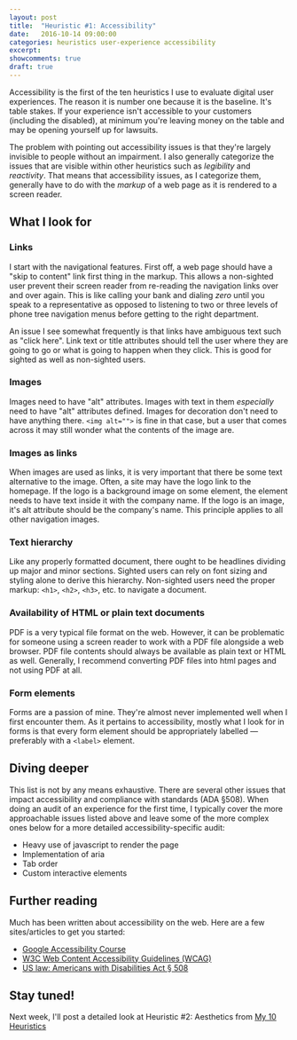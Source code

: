 ```yaml
---
layout: post
title:  "Heuristic #1: Accessibility"
date:   2016-10-14 09:00:00
categories: heuristics user-experience accessibility
excerpt:
showcomments: true
draft: true
---
```


Accessibility is the first of the ten heuristics I use to evaluate digital user experiences. The reason it is number one because it is the baseline. It's table stakes. If your experience isn't accessible to your customers (including the disabled), at minimum you're leaving money on the table and may be opening yourself up for lawsuits.

The problem with pointing out accessibility issues is that they're largely invisible to people without an impairment. I also generally categorize the issues that are visible within other heuristics such as _legibility_ and _reactivity_. That means that accessibility issues, as I categorize them, generally have to do with the _markup_ of a web page as it is rendered to a screen reader.

## What I look for

### Links

I start with the navigational features. First off, a web page should have a "skip to content" link first thing in the markup. This allows a non-sighted user prevent their screen reader from re-reading the navigation links over and over again. This is like calling your bank and dialing _zero_ until you speak to a representative as opposed to listening to two or three levels of phone tree navigation menus before getting to the right department.

An issue I see somewhat frequently is that links have ambiguous text such as "click here". Link text or title attributes should tell the user where they are going to go or what is going to happen when they click. This is good for sighted as well as non-sighted users.

### Images

Images need to have "alt" attributes. Images with text in them _especially_ need to have "alt" attributes defined. Images for decoration don't need to have anything there. `<img alt="">` is fine in that case, but a user that comes across it may still wonder what the contents of the image are.

### Images as links

When images are used as links, it is very important that there be some text alternative to the image. Often, a site may have the logo link to the homepage. If the logo is a background image on some element, the element needs to have text inside it with the company name. If the logo is an image, it's alt attribute should be the company's name. This principle applies to all other navigation images.

### Text hierarchy

Like any properly formatted document, there ought to be headlines dividing up major and minor sections. Sighted users can rely on font sizing and styling alone to derive this hierarchy. Non-sighted users need the proper markup: `<h1>`, `<h2>`, `<h3>`, etc. to navigate a document.

### Availability of HTML or plain text documents

PDF is a very typical file format on the web. However, it can be problematic for someone using a screen reader to work with a PDF file alongside a web browser. PDF file contents should always be available as plain text or HTML as well. Generally, I recommend converting PDF files into html pages and not using PDF at all.

### Form elements

Forms are a passion of mine. They're almost never implemented well when I first encounter them. As it pertains to accessibility, mostly what I look for in forms is that every form element should be appropriately labelled &mdash; preferably with a `<label>` element.

## Diving deeper

This list is not by any means exhaustive. There are several other issues that impact accessibility and compliance with standards (ADA &sect;508). When doing an audit of an experience for the first time, I typically cover the more approachable issues listed above and leave some of the more complex ones below for a more detailed accessibility-specific audit:

 - Heavy use of javascript to render the page
 - Implementation of aria
 - Tab order
 - Custom interactive elements

## Further reading

Much has been written about accessibility on the web. Here are a few sites/articles to get you started:

- [Google Accessibility Course](https://www.google.com/accessibility/)
- [W3C Web Content Accessibility Guidelines (WCAG)](https://www.w3.org/WAI/intro/wcag.php)
- [US law: Americans with Disabilities Act &sect; 508](https://www.section508.gov/)

## Stay tuned!

Next week, I'll post a detailed look at Heuristic #2: Aesthetics from [My 10 Heuristics](http://seanrice.net/heuristics/user-experience/2016/10/07/heuristics-overview.html)
